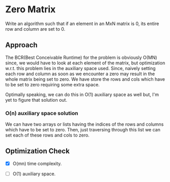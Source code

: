 # Zero Matrix
Write an algorithm such that if an element in an MxN matrix is 0, its entire row and column are set to 0.

## Approach
The BCR(Best Conceivable Runtime) for the problem is obviously O(MN) since, we would have to look at each element of the matrix, but optimization w.r.t. this problem lies in the auxiliary space used. Since, naively setting each row and column as soon as we encounter a zero may result in the whole matrix being set to zero. We have store the rows and cols which have to be set to zero requiring some extra space. 

Optimally speaking, we can do this in O(1) auxiliary space as well but, I'm yet to figure that solution out.

### O(n) auxiliary space solution
We can have two arrays or lists having the indices of the rows and columns which have to be set to zero. Then, just traversing through this list we can set each of these rows and cols to zero.

## Optimization Check
-	[x] O(mn) time complexity.
- [ ]  O(1) auxiliary space.


